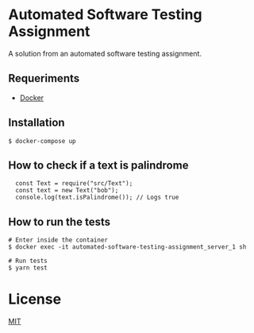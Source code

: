 # Automated Software Testing Assignment
A solution from an automated software testing assignment.

## Requeriments

-   [Docker](https://docs.docker.com/)

## Installation

```
$ docker-compose up
```

## How to check if a text is palindrome

```
  const Text = require("src/Text");
  const text = new Text("bob");
  console.log(text.isPalindrome()); // Logs true
```

## How to run the tests

```
# Enter inside the container
$ docker exec -it automated-software-testing-assignment_server_1 sh

# Run tests
$ yarn test
```

# License
[MIT](https://github.com/iammateus/automated-software-testing-assignment/blob/main/LICENSE)
